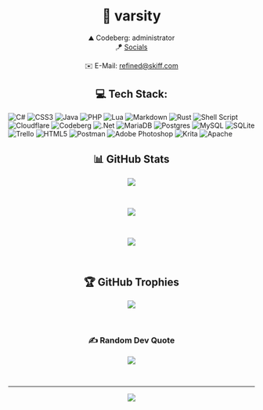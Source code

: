 <h1 align="center">🌿 varsity</h1>
<p align=center>
⛰️ Codeberg: administrator<br>🪁 <a href="https://varsity.lol/" target="_blank">Socials</a>
 </p>
 <p align=center>
 ✉️ E-Mail: <a href="mailto:refined@skiff.com" target="_blank">refined@skiff.com</a>
 </p>


<h2 align="center">💻 Tech Stack:</h2>

![C#](https://img.shields.io/badge/c%23-%23239120.svg?style=for-the-badge&logo=c-sharp&logoColor=white) ![CSS3](https://img.shields.io/badge/css3-%231572B6.svg?style=for-the-badge&logo=css3&logoColor=white) ![Java](https://img.shields.io/badge/java-%23ED8B00.svg?style=for-the-badge&logo=java&logoColor=white) ![PHP](https://img.shields.io/badge/php-%23777BB4.svg?style=for-the-badge&logo=php&logoColor=white) ![Lua](https://img.shields.io/badge/lua-%232C2D72.svg?style=for-the-badge&logo=lua&logoColor=white) ![Markdown](https://img.shields.io/badge/markdown-%23000000.svg?style=for-the-badge&logo=markdown&logoColor=white) ![Rust](https://img.shields.io/badge/rust-%23000000.svg?style=for-the-badge&logo=rust&logoColor=white) ![Shell Script](https://img.shields.io/badge/shell_script-%23121011.svg?style=for-the-badge&logo=gnu-bash&logoColor=white) ![Cloudflare](https://img.shields.io/badge/Cloudflare-F38020?style=for-the-badge&logo=Cloudflare&logoColor=white) ![Codeberg](https://img.shields.io/badge/Codeberg-2185D0?style=for-the-badge&logo=Codeberg&logoColor=white) ![.Net](https://img.shields.io/badge/.NET-5C2D91?style=for-the-badge&logo=.net&logoColor=white) ![MariaDB](https://img.shields.io/badge/MariaDB-003545?style=for-the-badge&logo=mariadb&logoColor=white) ![Postgres](https://img.shields.io/badge/postgres-%23316192.svg?style=for-the-badge&logo=postgresql&logoColor=white) ![MySQL](https://img.shields.io/badge/mysql-%2300f.svg?style=for-the-badge&logo=mysql&logoColor=white) ![SQLite](https://img.shields.io/badge/sqlite-%2307405e.svg?style=for-the-badge&logo=sqlite&logoColor=white) ![Trello](https://img.shields.io/badge/Trello-%23026AA7.svg?style=for-the-badge&logo=Trello&logoColor=white) ![HTML5](https://img.shields.io/badge/html5-%23E34F26.svg?style=for-the-badge&logo=html5&logoColor=white) ![Postman](https://img.shields.io/badge/Postman-FF6C37?style=for-the-badge&logo=postman&logoColor=white) ![Adobe Photoshop](https://img.shields.io/badge/adobephotoshop-%2331A8FF.svg?style=for-the-badge&logo=adobephotoshop&logoColor=white) ![Krita](https://img.shields.io/badge/Krita-203759?style=for-the-badge&logo=krita&logoColor=EEF37B) ![Apache](https://img.shields.io/badge/apache-%23D42029.svg?style=for-the-badge&logo=apache&logoColor=white)

<h2 align="center">📊 GitHub Stats</h2>

<p align="center"><img align="center" src="https://github-readme-stats.vercel.app/api?username=vars1ty&theme=dark&hide_border=false&include_all_commits=true&count_private=true)"></img></p><br />
<p align="center"><img align="center" src="https://github-readme-streak-stats.herokuapp.com/?user=vars1ty&theme=dark&hide_border=false)"></img></p><br />
<p align="center"><img align="center" src="https://github-readme-stats.vercel.app/api/top-langs/?username=vars1ty&theme=dark&hide_border=false&include_all_commits=true&count_private=true&layout=compact"></img></p><br />

<h2 align="center">🏆 GitHub Trophies</h2>
<p align="center"><img align="center" src="https://github-profile-trophy.vercel.app/?username=vars1ty&theme=onestar&no-frame=false&no-bg=false&margin-w=4"></img></p><br />

<h3 align="center">✍️ Random Dev Quote</h3>
<p align="center"><img align="center" src="https://quotes-github-readme.vercel.app/api?type=vetical&theme=dark"></img></p><br />

---
<p align="center"><img align="center" src="https://komarev.com/ghpvc/?username=vars1ty&color=orange"></img></p><br />

<!-- Proudly created with GPRM ( https://gprm.itsvg.in ) -->
